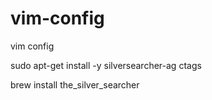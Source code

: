 # vim-config
vim config

sudo apt-get install -y silversearcher-ag ctags

brew install the_silver_searcher
